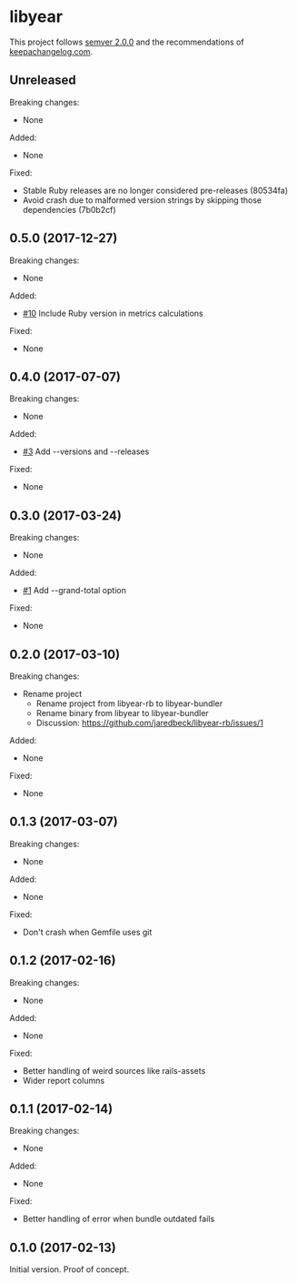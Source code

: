 # libyear

This project follows [semver 2.0.0][1] and the recommendations
of [keepachangelog.com][2].

## Unreleased

Breaking changes:

- None

Added:

- None

Fixed:

- Stable Ruby releases are no longer considered pre-releases (80534fa)
- Avoid crash due to malformed version strings by skipping those dependencies (7b0b2cf)

## 0.5.0 (2017-12-27)

Breaking changes:

- None

Added:

- [#10](https://github.com/jaredbeck/libyear-bundler/pull/10)
  Include Ruby version in metrics calculations

Fixed:

- None

## 0.4.0 (2017-07-07)

Breaking changes:

- None

Added:

- [#3](https://github.com/jaredbeck/libyear-bundler/pull/3)
  Add --versions and --releases

Fixed:

- None

## 0.3.0 (2017-03-24)

Breaking changes:

- None

Added:

- [#1](https://github.com/jaredbeck/libyear-bundler/pull/1)
  Add --grand-total option

Fixed:

- None

## 0.2.0 (2017-03-10)

Breaking changes:

- Rename project
  - Rename project from libyear-rb to libyear-bundler
  - Rename binary from libyear to libyear-bundler
  - Discussion: https://github.com/jaredbeck/libyear-rb/issues/1

Added:

- None

Fixed:

- None

## 0.1.3 (2017-03-07)

Breaking changes:

- None

Added:

- None

Fixed:

- Don't crash when Gemfile uses git

## 0.1.2 (2017-02-16)

Breaking changes:

- None

Added:

- None

Fixed:

- Better handling of weird sources like rails-assets
- Wider report columns

## 0.1.1 (2017-02-14)

Breaking changes:

- None

Added:

- None

Fixed:

- Better handling of error when bundle outdated fails

## 0.1.0 (2017-02-13)

Initial version. Proof of concept.

[1]: http://semver.org/spec/v2.0.0.html
[2]: http://keepachangelog.com/
